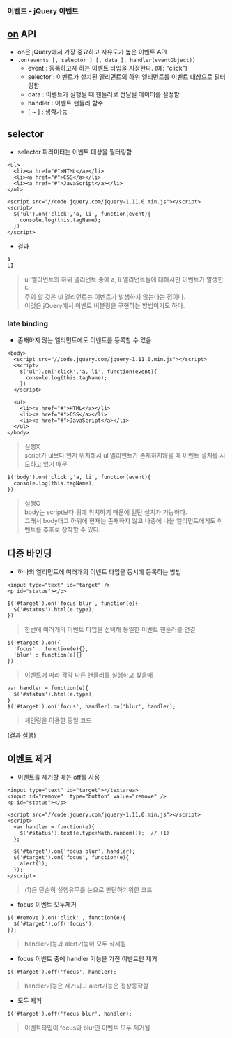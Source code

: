### 이벤트 - jQuery 이벤트
## [on](http://api.jquery.com/on/) API
- on은 jQuery에서 가장 중요하고 자유도가 높은 이벤트 API
- `.on(events [, selector ] [, data ], handler(eventObject))`
  - event : 등록하고자 하는 이벤트 타입을 지정한다. (예: "click")
  - selector : 이벤트가 설치된 엘리먼트의 하위 엘리먼트를 이벤트 대상으로 필터링함
  - data : 이벤트가 실행될 때 핸들러로 전달될 데이터를 설정함
  - handler : 이벤트 핸들러 함수
  - [ ~ ] : 생략가능


## selector
- selector 파라미터는 이벤트 대상을 필터링함
```
<ul>
  <li><a href="#">HTML</a></li>
  <li><a href="#">CSS</a></li>
  <li><a href="#">JavaScript</a></li>
</ul>

<script src="//code.jquery.com/jquery-1.11.0.min.js"></script>
<script>
  $('ul').on('click','a, li', function(event){
    console.log(this.tagName);
  })
</script>
```
- 결과
```
A
LI
```
>  ul 엘리먼트의 하위 엘리먼트 중에  a, li 엘리먼트들에 대해서만 이벤트가 발생한다.<br/>주의 할 것은 ul 엘리먼트는 이벤트가 발생하지 않는다는 점이다.<br/>이것은 jQuery에서 이벤트 버블링을 구현하는 방법이기도 하다.


### late binding
- 존재하지 않는 엘리먼트에도 이벤트를 등록할 수 있음
```
<body>
  <script src="//code.jquery.com/jquery-1.11.0.min.js"></script>
  <script>
    $('ul').on('click','a, li', function(event){
      console.log(this.tagName);
    })
  </script>

  <ul>
    <li><a href="#">HTML</a></li>
    <li><a href="#">CSS</a></li>
    <li><a href="#">JavaScript</a></li>
  </ul>
</body>
```
> 실행X<br/>script가 ul보다 먼저 위치해서 ul 엘리먼트가 존재하지않을 때 이벤트 설치를 시도하고 있기 때문

```
$('body').on('click','a, li', function(event){
  console.log(this.tagName);
})
```
> 실행O<br/>body는 script보다 위에 위치하기 때문에 일단 설치가 가능하다.<br/>그래서 body태그 하위에 현재는 존재하지 않고 나중에 나올 엘리먼트에게도 이벤트를 추후로 장착할 수 있다.


## 다중 바인딩
- 하나의 엘리먼트에 여러개의 이벤트 타입을 동시에 등록하는 방법
```
<input type="text" id="target" />
<p id="status"></p>
```
```
$('#target').on('focus blur', function(e){
  $('#status').html(e.type);
})
```
> 한번에 여러개의 이벤트 타입을 선택해 동일한 이벤트 핸들러를 연결

```
$('#target').on({
  'focus' : function(e){}, 
  'blur' : function(e){}
})
```
> 이벤트에 따라 각각 다른 핸들러를 실행하고 싶을때
```
var handler = function(e){
  $('#status').html(e.type);
}
$('#target').on('focus', handler).on('blur', handler);
```
> 체인링을 이용한 동일 코드

(결과 [실행](http://output.jsbin.com/tatuf/1/))


## 이벤트 제거
- 이벤트를 제거할 때는 off를 사용
```
<input type="text" id="target"></textarea>
<input id="remove"  type="button" value="remove" />
<p id="status"></p>

<script src="//code.jquery.com/jquery-1.11.0.min.js"></script>
<script>
  var handler = function(e){
    $('#status').text(e.type+Math.random());  // (1)
  };

  $('#target').on('focus blur', handler);
  $('#target').on('focus', function(e){
    alert(1);
  });
</script>
```
> (1)은 단순히 실행유무를 눈으로 판단하기위한 코드

- focus 이벤트 모두제거
```
$('#remove').on('click' , function(e){
  $('#target').off('focus');
});
```
> handler기능과 alert기능이 모두 삭제됨

- focus 이벤트 중에 handler 기능을 가진 이벤트만 제거
```
$('#target').off('focus', handler);
```
> handler기능은 제거되고 alert기능은 정상동작함

- 모두 제거
```
$('#target').off('focus blur', handler);
```
> 이벤트타입이 focus와 blur인 이벤트 모두 제거됨
